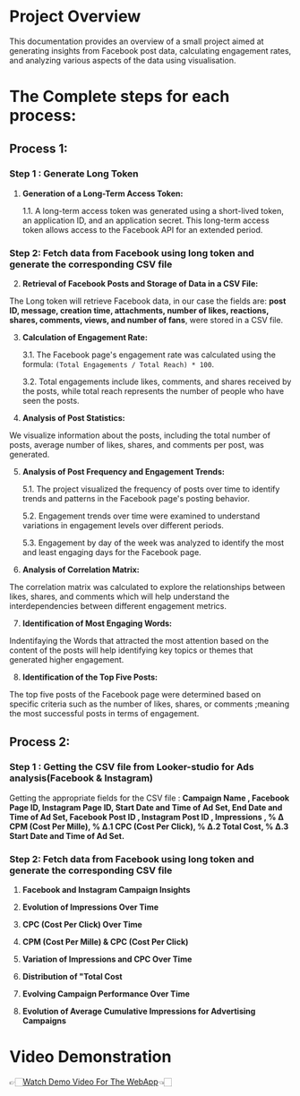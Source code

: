 # Project Overview

This documentation provides an overview of a small project aimed at generating insights from Facebook post data, calculating engagement rates, and analyzing various aspects of the data using visualisation.
# The Complete steps for each process:

## Process 1:
### Step 1 : Generate Long Token

1. **Generation of a Long-Term Access Token:**
   
   1.1. A long-term access token was generated using a short-lived token, an application ID, and an application secret. This long-term access token allows access to the Facebook API for an extended period.
### Step 2: Fetch data from Facebook using long token and generate the corresponding CSV file
2. **Retrieval of Facebook Posts and Storage of Data in a CSV File:**

The Long token will retrieve Facebook data, in our case the fields are: **post ID, message, creation time, attachments, number of likes, reactions, shares, comments, views, and number of fans**, were stored in a CSV file.

3. **Calculation of Engagement Rate:**
   
   3.1. The Facebook page's engagement rate was calculated using the formula: `(Total Engagements / Total Reach) * 100`.
   
   3.2. Total engagements include likes, comments, and shares received by the posts, while total reach represents the number of people who have seen the posts.

4. **Analysis of Post Statistics:**
   
  We visualize information about the posts, including the total number of posts, average number of likes, shares, and comments per post, was generated.
   
5. **Analysis of Post Frequency and Engagement Trends:**
   
   5.1. The project visualized the frequency of posts over time to identify trends and patterns in the Facebook page's posting behavior.
   
   5.2. Engagement trends over time were examined to understand variations in engagement levels over different periods.
   
   5.3. Engagement by day of the week was analyzed to identify the most and least engaging days for the Facebook page.

6. **Analysis of Correlation Matrix:**
    
The correlation matrix was calculated to explore the relationships between likes, shares, and comments which will help understand the interdependencies between different engagement metrics.

7. **Identification of Most Engaging Words:**
    
Indentifaying the Words that attracted the most attention based on the content of the posts will help identifying key topics or themes that generated higher engagement.

8. **Identification of the Top Five Posts:**
    
The top five posts of the Facebook page were determined based on specific criteria such as the number of likes, shares, or comments ;meaning the most successful posts in terms of engagement.
## Process 2:
### Step 1 : Getting the CSV file from Looker-studio for Ads analysis(Facebook & Instagram)
Getting the appropriate fields for the CSV file : **Campaign Name , Facebook Page ID, Instagram Page ID, Start Date and Time of Ad Set, End Date and Time of Ad Set, Facebook Post ID , Instagram Post ID , Impressions , % Δ CPM (Cost Per Mille), % Δ.1 CPC (Cost Per Click), % Δ.2 Total Cost, % Δ.3 Start Date and Time of Ad Set.**

### Step 2: Fetch data from Facebook using long token and generate the corresponding CSV file

1. **Facebook and Instagram Campaign Insights**

2. **Evolution of Impressions Over Time**

3. **CPC (Cost Per Click) Over Time**

4. **CPM (Cost Per Mille) & CPC (Cost Per Click)**

5. **Variation of Impressions and CPC Over Time** 

6. **Distribution of "Total Cost**

7. **Evolving Campaign Performance Over Time**

8. **Evolution of Average Cumulative Impressions for Advertising Campaigns**

# Video Demonstration

👉🏻[Watch Demo Video For The WebApp](https://www.youtube.com/watch?v=OEIvDY33yss)👈🏻

